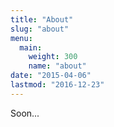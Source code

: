 ```yaml
---
title: "About"
slug: "about"
menu:
  main:
    weight: 300
    name: "about"
date: "2015-04-06"
lastmod: "2016-12-23"
---
```


Soon...